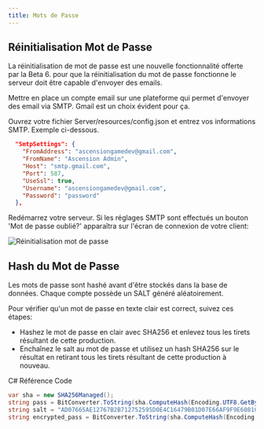 ```yaml
---
title: Mots de Passe
---
```



## Réinitialisation Mot de Passe
La réinitialisation de mot de passe est une nouvelle fonctionnalité offerte par la Beta 6. pour que la réinitialisation du mot de passe fonctionne le serveur doit être capable d'envoyer des emails.

Mettre en place un compte email sur une plateforme qui permet d'envoyer des email via SMTP. Gmail est un choix évident pour ça.

Ouvrez votre fichier Server/resources/config.json et entrez vos informations SMTP. Exemple ci-dessous.

```json
  "SmtpSettings": {
    "FromAddress": "ascensiongamedev@gmail.com",
    "FromName": "Ascension Admin",
    "Host": "smtp.gmail.com",
    "Port": 587,
    "UseSsl": true,
    "Username": "ascensiongamedev@gmail.com",
    "Password": "password"
  },
```

Redémarrez votre serveur. Si les réglages SMTP sont effectués un bouton 'Mot de passe oublié?' apparaîtra sur l'écran de connexion de votre client:

![Réinitialisation mot de passe](https://www.ascensiongamedev.com/resources/filehost/c7e2072b2697c3462423bf1b7903a295.png)


## Hash du Mot de Passe
Les mots de passe sont hashé avant d'être stockés dans la base de données. Chaque compte possède un SALT généré aléatoirement.

Pour vérifier qu'un mot de passe en texte clair est correct, suivez ces étapes:
* Hashez le mot de passe en clair avec SHA256 et enlevez tous les tirets résultant de cette production.
* Enchaînez le salt au mot de passe et utilisez un hash SHA256 sur le résultat en retirant tous les tirets résultant de cette production à nouveau.

C# Référence Code
```cs
var sha = new SHA256Managed();
string pass = BitConverter.ToString(sha.ComputeHash(Encoding.UTF8.GetBytes("plaintext_password"))).Replace("-", "");
string salt = "AD07665AE12767B2B712752595D0E4C16479B01D07E66AF9F9E6081C811C4C21";  //Salt pulled from the database
string encrypted_pass = BitConverter.ToString(sha.ComputeHash(Encoding.UTF8.GetBytes(pass + salt))).Replace("-", "");
```